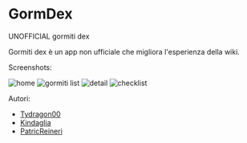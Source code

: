 # GormDex

UNOFFICIAL gormiti dex

Gormiti dex è un app non ufficiale che migliora l'esperienza della wiki.

Screenshots:


![home](screenshots/serie.jpg)
![gormiti list](screenshots/list.jpg)
![detail](screenshots/detail.jpg)
![checklist](screenshots/checklist.jpg)


Autori:
- [Tydragon00](https://github.com/Tydragon00)
- [Kindaglia](https://github.com/Kindaglia)
- [PatricReineri](https://github.com/PatricReineri)
